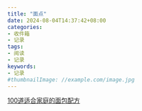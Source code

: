 ```yaml
---
title: "面点"
date: 2024-08-04T14:37:42+08:00
categories:
- 收件箱
- 记录
tags:
- 阅读
- 记录
keywords:
- 记录
#thumbnailImage: //example.com/image.jpg
---
```


<!--more-->
[100道适合家庭的面包配方](https://www.bilibili.com/read/cv5216350/)
